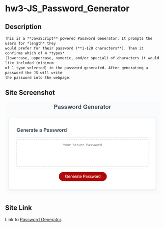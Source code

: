 # hw3-JS_Password_Generator

## Description
    This is a **JavaScript** powered Password Generator. It prompts the users for *length* they  
    would prefer for their password (**1-128 characters**). Then it confirms which of 4 *types*  
    (lowercase, uppercase, numeric, and/or special) of characters it would like included (minimum  
    of 1 type selected) in the password generated. After generating a password the JS will write  
    the password into the webpage.

## Site Screenshot
   ![Password Generator Screenshot](Assets/03-javascript-homework-demo.png)

## Site Link
   Link to [Password Generator](https://takolad.github.io/hw3-JS_Password_Generator/).